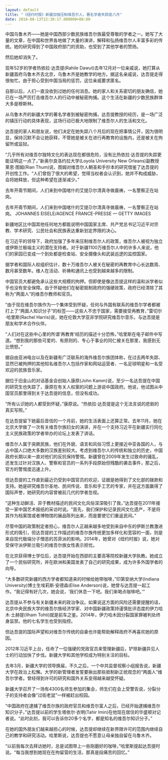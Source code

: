 ```yaml
---
layout: default
title: "《纽约时报》新疆加强压制维吾尔人，著名学者失踪逾八月"
date: 2018-08-13T22:30:17.000000+08:00
---
```


中国乌鲁木齐——她是中国西部少数民族维吾尔族最受尊敬的学者之一。她写了大量的文章，在中国和世界各地做了大量的演讲，解释和弘扬维吾尔人丰富多彩的传统。她的研究得到了中国政府部门的资助，也受到了其他学者的赞扬。


然后她却消失了。


现年52岁的学者热依拉·达吾提(Rahile Dawut)去年12月对一位亲戚说，她打算从新疆首府乌鲁木齐去北京，乌鲁木齐是她教学的地方。据这名亲戚说，达吾提走得很匆忙。由于担心受到中国当局的惩罚，这位亲戚要求匿名。


自那以后，人们一直没收到过她的任何消息。她的家人和关系密切的朋友确信，她已在一场严厉打击维吾尔人的行动中被秘密拘捕。这个生活在新疆的少数民族群体大多是穆斯林。


从乌鲁木齐的新疆大学的著名学者到被秘密拘捕，达吾提教授的经历，是一场广泛的镇压行动的具体表现，这场行动已极大地限制了维吾尔人的生活和文化。


达吾提的家人和朋友说，他们决定在她失踪八个月后的现在把事情公开，因为很明显，保持沉默不会让她获释，不管她是被关在进行再教育的设施内，还是被关在拘留所或监狱。


“几乎所有对维吾尔独特文化的表达现在都很危险，没有比热依拉·达吾提的失踪更能证明这一点了，”新奥尔良洛约拉大学(Loyola University New Orleans)副教授莱恩·图姆(Rian Thum)说，图姆对维吾尔人朝圣和手抄本的研究借鉴了达吾提的开创性工作。“人们曾抱了很大的希望，觉得当权者会认识到，她并不构成威胁，会将她释放，但这种希望在逐渐减少。”


去年开斋节期间，人们来到中国喀什的艾提尕尔清真寺做晨祷，一名警察正在站岗。


去年开斋节期间，人们来到中国喀什的艾提尕尔清真寺做晨祷，一名警察正在站岗。 JOHANNES EISELE/AGENCE FRANCE-PRESSE — GETTY IMAGES


新疆地区比中国其他任何地方都能说明中国国家主席、共产党总书记习近平对宗教、学术研究、公民社会和民族表达重新划定界限的决心。


在习近平的领导下，政府加强了多年来压制维吾尔人的政策，维吾尔人被视为独立或伊斯兰极端主义的潜在支持者。对于新疆1100万维吾尔人中的许多人来说，他们的家园已变成一个到处都是检查站、安全摄像头和武装巡逻的监控国家。


据学者和国际人权组织估计，数十万维吾尔人被关在秘密的再教育中心长达数周、数月甚至数年。维人在活动、祈祷和通讯上也受到越来越多的限制。


中国官员大都避免承认这些大规模的拘押。但即使是像达吾提这样的温和派学者似乎也没有安全保障。由于怀疑他们在秘密抵制政府的强硬政策，政府已经清除了其称为“两面人”的维吾尔教师和官员。


“由于现在维吾尔族作为一个集体受到怀疑，任何与外国有联系的维吾尔学者都被打上了“两面人知识分子”的标签——这些人不忠于国家，需要接受再教育，”雷切尔·哈里斯(Rachel Harris)说，她在伦敦大学亚非学院研究维吾尔音乐，与达吾提是朋友和学术合作伙伴。


“人们对在这些中心里的所谓‘再教育’经历的描述十分恐怖，”哈里斯在电子邮件中写道。“想到我的那些可爱的、有原则的、专心于事业的同仁被关在那里，我感到无比愤怒。”


据自由亚洲电台以及在新疆有广泛联系的海外维吾尔族团体称，在过去两年失踪、显然已被拘押的其他知名维吾尔人包括作家和网站运营者、一名足球明星和一名受欢迎的民族音乐家。


据位于旧金山的对话基金会创始人康原(John Kamm)说，至少一名达吾提在中国的研究生也失踪了，康原在有关人权案的问题上游说中国政府。他说，他试图从中国官员那里得到关于达吾提的信息，但没有成功。


“所有认识她的人都受到怀疑，”康原说。“热依拉·达吾提是这个无法言说的悲剧的真实写照。”


在达吾提留下她最后音信的一个月前，她的生活表面上还算正常。去年11月，她在北京大学做了一次有关维吾尔族妇女的演讲，并在一个支持习近平在新疆实行同化主义民族政策的学者举办的论坛上发表了讲话。


维吾尔人属于突厥民族，他们在外貌、语言和风俗习惯上更接近中亚各国的人，与占中国人口绝大多数的汉族差别较大。考虑到维吾尔人的传统和独立的历史，中国政府长期以来一直对他们的反抗保持警惕。新疆曾在2009年发生过致命的骚乱，还发生过针对汉族人、警察和官员的一系列手段原始但残酷的袭击事件，那之后，官方的警惕度迅速上升。


但达吾提的工作直到最近仍受到中国官员的欢迎，证据是她得到了文化部的拨款和支持。她是研究维吾尔圣地、民间传说、音乐和手工艺的专家，并在这方面赢得了国际声誉，她研究的内容曾被前几代的学者忽视。


“这种生动鲜活、异于教材描述的民间文化风俗深深吸引了我，”达吾提在2011年接受一家中国艺术报纸的采访时说。“首先，我们保护和记录民间文化遗产，不是将其作为档案馆或者博物馆的展品陈列出来，而是要使它们重返民间。”


尽管中国的政策制定者担心，维吾尔人正越来越多地受到来自中东的伊斯兰教激进形式的吸引，但达吾提的工作描述的维吾尔族传统更加多样化和宽容的一面，则是来自现代极端分子憎恶的苏菲派的影响。2014年，她曾对《纽约时报》说，她对受保守派伊斯兰吸引的维吾尔族女性表示担忧。


在北京获得博士学位后，达吾提开始在西部的主要高等院校新疆大学执教。她成立了一个民俗研究所，并在欧洲和美国发表了自己的研究成果，成为许多外国学者的向导。


“大多数研究新疆的西方学者都知道来的时候给她带咖啡，”印第安纳大学(Indiana University)博士生埃莉斯·安德森(Elise Anderson)说，她曾与达吾提一起工作。“我记得有好几次，她会说，‘我们休息一下吧。我们来喝点咖啡吧。’”


达吾提从不参与有关新疆未来的政治争议。如果说这方面的风险还需要提醒的话，北京中央民族大学的维吾尔族经济学家、对中国新疆政策持谨慎批评态度的伊力哈木·土赫提(Ilham Tohti)就是前车之鉴。2014年，伊力哈木因分裂国家罪被判处终身监禁。他的七名学生也受到指控。


但达吾提的国际声望和对维吾尔传统的自豪也许能帮助解释政府不再喜欢她的原因。


2012年习近平上台，任命了一位强硬的党政官员来管理新疆后，铲除新疆异见人士的行动加快了步伐。新疆大学和其他学校成为特别关注的目标。


去年3月，新疆大学的领导换届，不久之后，一个中共监督视察小组报告说，新疆大学在政治上松懈。大学的新管理者发誓要揪出那些抵制新正统观念的“两面人”维吾尔学者。曾经得到许可的研究和国外关系变得越来越受怀疑。


新疆大学召开了一场有4300名师生参加的集会，师生们在会上受警告说，分裂分子的支持者会像“过街老鼠”一样被赶出校园。


“中国政府在逮捕了维吾尔族的政府官员和维吾尔富人之后，已经开始逮捕维吾尔知识分子，”达吾提以前的学生塔依尔·衣明(Tahir Imin)在他现在居住的华盛顿对记者说。“此时此刻，我可以告诉你20多个名字，都是知名的维吾尔知识分子。”


在她的国外朋友们越来越担心的时候，达吾提却继续在新界限许可的范围内继续自己的教学和研究活动。哈里斯说，达吾提也不愿意让母亲独自留在乌鲁木齐。


“以前我每次去拜访她时，总是试图带上一些刚磨好的咖啡，”哈里斯提起达吾提时说。“每当我想到她现在在拘留营的生活，那真是段痛苦的回忆。”

